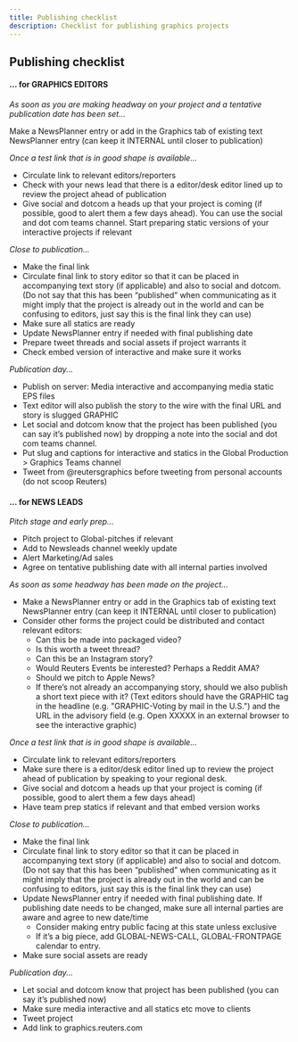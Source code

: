 ```yaml
---
title: Publishing checklist
description: Checklist for publishing graphics projects
---
```


## Publishing checklist

#### ... for GRAPHICS EDITORS

_As soon as you are making headway on your project and a tentative publication date has been set..._

Make a NewsPlanner entry or add in the Graphics tab of existing text NewsPlanner entry (can keep it INTERNAL until closer to publication)

_Once a test link that is in good shape is available..._

- Circulate link to relevant editors/reporters
- Check with your news lead that there is a editor/desk editor lined up to review the project ahead of publication
- Give social and dotcom a heads up that your project is coming (if possible, good to alert them a few days ahead). You can use the social and dot com teams channel.
Start preparing static versions of your interactive projects if relevant

_Close to publication..._

- Make the final link
- Circulate final link to story editor so that it can be placed in accompanying text story (if applicable) and also to social and dotcom. (Do not say that this has been “published” when communicating as it might imply that the project is already out in the world and can be confusing to editors, just say this is the final link they can use)
- Make sure all statics are ready
- Update NewsPlanner entry if needed with final publishing date
- Prepare tweet threads and social assets if project warrants it
- Check embed version of interactive and make sure it works

_Publication day..._

- Publish on server: Media interactive and accompanying media static EPS files
- Text editor will also publish the story to the wire with the final URL and story is slugged GRAPHIC
- Let social and dotcom know that the project has been published (you can say it’s published now) by dropping a note into the social and dot com teams channel.
- Put slug and captions for interactive and statics in the Global Production > Graphics Teams channel
- Tweet from @reutersgraphics before tweeting from personal accounts (do not scoop Reuters)

#### ... for NEWS LEADS

_Pitch stage and early prep..._

- Pitch project to Global-pitches if relevant
- Add to Newsleads channel weekly update
- Alert Marketing/Ad sales
- Agree on tentative publishing date with all internal parties involved

_As soon as some headway has been made on the project..._

- Make a NewsPlanner entry or add in the Graphics tab of existing text NewsPlanner entry (can keep it INTERNAL until closer to publication)
- Consider other forms the project could be distributed and contact relevant editors:
  - Can this be made into packaged video?
  - Is this worth a tweet thread?
  - Can this be an Instagram story?
  - Would Reuters Events be interested? Perhaps a Reddit AMA?
  - Should we pitch to Apple News?
  - If there’s not already an accompanying story, should we also publish a short text piece with it? (Text editors should have the GRAPHIC tag in the headline (e.g. "GRAPHIC-Voting by mail in the U.S.") and the URL in the advisory field (e.g. Open XXXXX in an external browser to see the interactive graphic)

_Once a test link that is in good shape is available..._

- Circulate link to relevant editors/reporters
- Make sure there is a editor/desk editor lined up to review the project ahead of publication by speaking to your regional desk.
- Give social and dotcom a heads up that your project is coming (if possible, good to alert them a few days ahead)
- Have team prep statics if relevant and that embed version works

_Close to publication..._

- Make the final link
- Circulate final link to story editor so that it can be placed in accompanying text story (if applicable) and also to social and dotcom. (Do not say that this has been “published” when communicating as it might imply that the project is already out in the world and can be confusing to editors, just say this is the final link they can use)
- Update NewsPlanner entry if needed with final publishing date. If publishing date needs to be changed, make sure all internal parties are aware and agree to new date/time
  - Consider making entry public facing at this state unless exclusive
  - If it’s a big piece, add GLOBAL-NEWS-CALL, GLOBAL-FRONTPAGE calendar to entry.
- Make sure social assets are ready

_Publication day..._

- Let social and dotcom know that project has been published (you can say it’s published now)
- Make sure media interactive and all statics etc move to clients
- Tweet project
- Add link to graphics.reuters.com 
